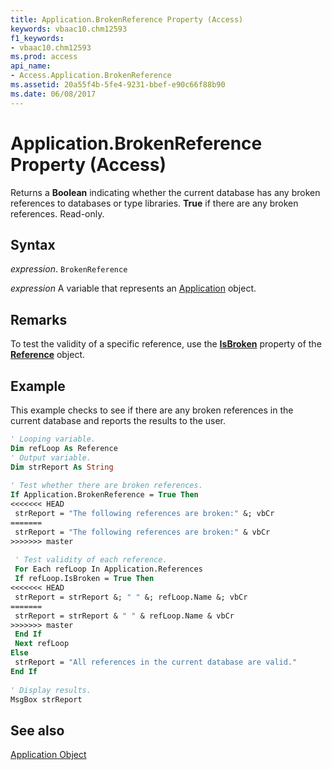 ```yaml
---
title: Application.BrokenReference Property (Access)
keywords: vbaac10.chm12593
f1_keywords:
- vbaac10.chm12593
ms.prod: access
api_name:
- Access.Application.BrokenReference
ms.assetid: 20a55f4b-5fe4-9231-bbef-e90c66f88b90
ms.date: 06/08/2017
---
```



# Application.BrokenReference Property (Access)

Returns a  **Boolean** indicating whether the current database has any broken references to databases or type libraries. **True** if there are any broken references. Read-only.


## Syntax

 _expression_. `BrokenReference`

 _expression_ A variable that represents an [Application](./Access.Application.md) object.


## Remarks

To test the validity of a specific reference, use the  **[IsBroken](Access.Reference.IsBroken.md)** property of the **[Reference](Access.Reference.md)** object.


## Example

This example checks to see if there are any broken references in the current database and reports the results to the user.


```vb
' Looping variable. 
Dim refLoop As Reference 
' Output variable. 
Dim strReport As String 
 
' Test whether there are broken references. 
If Application.BrokenReference = True Then 
<<<<<<< HEAD
 strReport = "The following references are broken:" &; vbCr 
=======
 strReport = "The following references are broken:" & vbCr 
>>>>>>> master
 
 ' Test validity of each reference. 
 For Each refLoop In Application.References 
 If refLoop.IsBroken = True Then 
<<<<<<< HEAD
 strReport = strReport &; " " &; refLoop.Name &; vbCr 
=======
 strReport = strReport & " " & refLoop.Name & vbCr 
>>>>>>> master
 End If 
 Next refLoop 
Else 
 strReport = "All references in the current database are valid." 
End If 
 
' Display results. 
MsgBox strReport
```


## See also


[Application Object](Access.Application.md)

